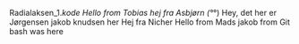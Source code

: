 Radialaksen_1._kode
Hello from Tobias
hej fra Asbjørn (°_°) 
Hey, det her er Jørgensen
jakob knudsen her
Hej fra Nicher
Hello from Mads 
jakob from Git bash was here
